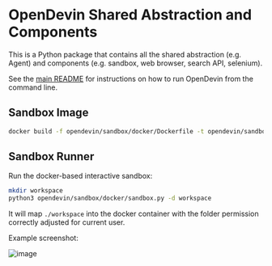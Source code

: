 # OpenDevin Shared Abstraction and Components

This is a Python package that contains all the shared abstraction (e.g. Agent) and components (e.g. sandbox, web browser, search API, selenium).

See the [main README](../README.md) for instructions on how to run OpenDevin from the command line.

## Sandbox Image

```bash
docker build -f opendevin/sandbox/docker/Dockerfile -t opendevin/sandbox:v0.1 .
```

## Sandbox Runner

Run the docker-based interactive sandbox:

```bash
mkdir workspace
python3 opendevin/sandbox/docker/sandbox.py -d workspace
```

It will map `./workspace` into the docker container with the folder permission correctly adjusted for current user.

Example screenshot:

![image](https://github.com/OpenDevin/OpenDevin/assets/38853559/8dedcdee-437a-4469-870f-be29ca2b7c32)
